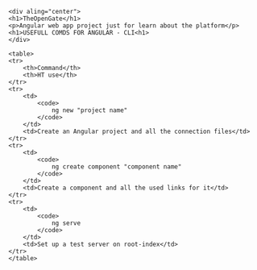 
    <div aling="center">
    <h1>TheOpenGate</h1>
    <p>Angular web app project just for learn about the platform</p>
    <h1>USEFULL COMDS FOR ANGULAR - CLI<h1>
    </div>

    <table>
    <tr>
        <th>Command</th>
        <th>HT use</th>
    </tr>
    <tr>
        <td>
            <code>
                ng new "project name"
            </code>
        </td>
        <td>Create an Angular project and all the connection files</td>
    </tr>
    <tr>
        <td>
            <code>
                ng create component "component name"
            </code>
        </td>
        <td>Create a component and all the used links for it</td>
    </tr>
    <tr>
        <td>
            <code>
                ng serve
            </code>
        </td>
        <td>Set up a test server on root-index</td>
    </tr>
    </table>


